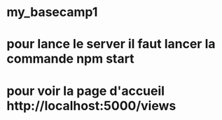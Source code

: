 # my_basecamp1
# pour lance le server il faut lancer la commande npm start
# pour voir la page d'accueil http://localhost:5000/views

